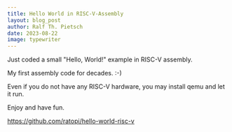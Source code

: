 ```yaml
---
title: Hello World in RISC-V-Assembly
layout: blog_post
author: Ralf Th. Pietsch
date: 2023-08-22
image: typewriter
---
```

Just coded a small "Hello, World!" example in RISC-V assembly.

My first assembly code for decades. :-)

Even if you do not have any RISC-V hardware, you may install qemu and let it run.

Enjoy and have fun.

<a href="https://github.com/ratopi/hello-world-risc-v">https://github.com/ratopi/hello-world-risc-v</a>
